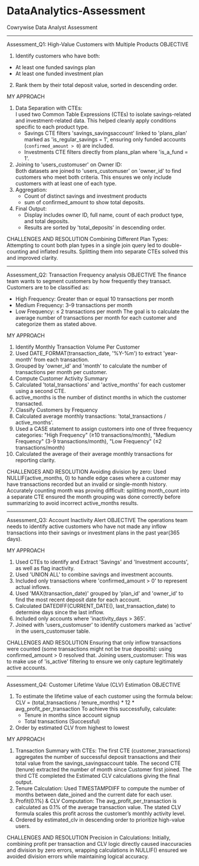 # DataAnalytics-Assessment
Cowrywise Data Analyst Assessment

--------------------------------------------------------------------------------------------------------------------------------------------------------------------
Assessment_Q1: High-Value Customers with Multiple Products
OBJECTIVE
1. Identify customers who have both:
- At least one funded savings plan
- At least one funded investment plan
2. Rank them by their total deposit value, sorted in descending order.

MY APPROACH
1. Data Separation with CTEs:  
   I used two Common Table Expressions (CTEs) to isolate savings-related and investment-related data. This helped cleanly apply conditions specific to each product type.
   - Savings CTE filters 'savings_savingsaccount' linked to 'plans_plan' marked as 'is_regular_savings = 1', ensuring only funded accounts (`confirmed_amount > 0`) are included.
   - Investments CTE filters directly from plans_plan where 'is_a_fund = 1'.
2. Joining to 'users_customuser' on Owner ID:  
   Both datasets are joined to 'users_customuser' on 'owner_id' to find customers who meet both criteria. This ensures we only include customers with at least one of each type.
3. Aggregation:
   - Count of distinct savings and investment products
   - sum of confirmed_amount to show total deposits.
4. Final Output:
   - Display includes owner ID, full name, count of each product type, and total deposits.
   - Results are sorted by 'total_deposits' in descending order.

CHALLENGES AND RESOLUTION
Combining Different Plan Types:  
Attempting to count both plan types in a single join query led to double-counting and inflated results. Splitting them into separate CTEs solved this and improved clarity.


--------------------------------------------------------------------------------------------------------------------------------------------------------------------
Assessment_Q2: Transaction Frequency analysis
OBJECTIVE
The finance team wants to segment customers by how frequently they transact. Customers are to be classified as:
- High Frequency: Greater than or equal 10 transactions per month
- Medium Frequency: 3–9 transactions per month
- Low Frequency: ≤ 2 transactions per month
The goal is to calculate the average number of transactions per month for each customer and categorize them as stated above.

MY APPROACH
1. Identify Monthly Transaction Volume Per Customer
2. Used DATE_FORMAT(transaction_date, '%Y-%m') to extract 'year-month' from each transaction.
3. Grouped by 'owner_id' and 'month' to calculate the number of transactions per month per customer.
4. Compute Customer Activity Summary
5. Calculated 'total_transactions' and 'active_months' for each customer using a second CTE.
6. active_months is the number of distinct months in which the customer transacted.
7. Classify Customers by Frequency
8. Calculated average monthly transactions: 'total_transactions / active_months'.
9. Used a CASE statement to assign customers into one of three frequency categories: "High Frequency" (≥10 transactions/month), "Medium Frequency" (3-9 transactions/month), "Low Frequency" (≤2 transactions/month)
10. Calculated the average of their average monthly transactions for reporting clarity.

CHALLENGES AND RESOLUTION
Avoiding division by zero: Used NULLIF(active_months, 0) to handle edge cases where a customer may have transactions recorded but an invalid or single-month history.
Accurately counting month was proving difficult: splitting month_count into a separate CTE ensured the month grouping was done correctly before summarizing to avoid incorrect active_months results.


--------------------------------------------------------------------------------------------------------------------------------------------------------------------
Assessment_Q3: Account Inactivity Alert
OBJECTIVE
The operations team needs to identify active customers who have not made any inflow transactions into their savings or investment plans in the past year(365 days).

MY APPROACH
1. Used CTEs to identify and Extract 'Savings' and 'Investment accounts', as well as flag inactivity.
2. Used 'UNION ALL' to combine savings and investment accounts.
3. Included only transactions where 'confirmed_amount > 0' to represent actual inflows.
4. Used 'MAX(transaction_date)' grouped by 'plan_id' and 'owner_id' to find the most recent deposit date for each account.
5. Calculated DATEDIFF(CURRENT_DATE(), last_transaction_date) to determine days since the last inflow.
6. Included only accounts where 'inactivity_days > 365'.
7. Joined with 'users_customuser' to identify customers marked as 'active' in the users_customuser table.

CHALLENGES AND RESOLUTION
Ensuring that only inflow transactions were counted (some transactions might not be true deposits): using confirmed_amount > 0 resolved that.
Joining users_customuser: This was to make use of 'is_active' filtering  to ensure we only capture legitimately active accounts.


--------------------------------------------------------------------------------------------------------------------------------------------------------------------
Assessment_Q4: Customer Lifetime Value (CLV) Estimation
OBJECTIVE
1. To estimate the lifetime value of each customer using the formula below:
   CLV = (total_transactions / tenure_months) * 12 * avg_profit_per_transaction
   To achieve this successfully, calculate:
   - Tenure in months since account signup
   - Total transactions (Successful)
2. Order by estimated CLV from highest to lowest
    
MY APPROACH
1. Transaction Summary with CTEs:
The first CTE (customer_transactions) aggregates the number of successful deposit transactions and their total value from the savings_savingsaccount table.
The second CTE (tenure) extracted the number of month since Customer first joined.
The third CTE completed the Estimated CLV calculations giving the final output.
2. Tenure Calculation:
Used TIMESTAMPDIFF to compute the number of months between date_joined and the current date for each user.
3. Profit(0.1%) & CLV Computation:
The avg_profit_per_transaction is calculated as 0.1% of the average transaction value. The stated CLV formula scales this profit across the customer’s monthly activity level.
4. Ordered by estimated_clv in descending order to prioritize high-value users.

CHALLENGES AND RESOLUTION 
Precision in Calculations:
Initially, combining profit per transaction and CLV logic directly caused inaccuracies and division by zero errors, wrapping calculations in NULLIF() ensured we avoided division errors while maintaining logical accuracy.
